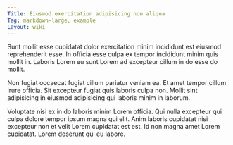 ```yaml
---
Title: Eiusmod exercitation adipisicing non aliqua
Tag: markdown-large, example
Layout: wiki
---
```

Sunt mollit esse cupidatat dolor exercitation minim incididunt est eiusmod reprehenderit esse. In officia esse culpa ex tempor incididunt minim quis mollit in. Laboris Lorem eu sunt Lorem ad excepteur cillum in do esse do mollit.

Non fugiat occaecat fugiat cillum pariatur veniam ea. Et amet tempor cillum irure officia. Sit excepteur fugiat quis laboris culpa non. Mollit sint adipisicing in eiusmod adipisicing qui laboris minim in laborum.

Voluptate nisi ex in do laboris minim Lorem officia. Qui nulla excepteur qui culpa dolore tempor ipsum magna qui elit. Anim laboris cupidatat nisi excepteur non et velit Lorem cupidatat est est. Id non magna amet Lorem cupidatat. Lorem deserunt qui eu labore.
